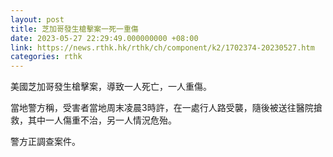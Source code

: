 ```yaml
---
layout: post
title: 芝加哥發生槍擊案一死一重傷
date: 2023-05-27 22:29:49.000000000 +08:00
link: https://news.rthk.hk/rthk/ch/component/k2/1702374-20230527.htm
categories: rthk
---
```


美國芝加哥發生槍擊案，導致一人死亡，一人重傷。

當地警方稱，受害者當地周末凌晨3時許，在一處行人路受襲，隨後被送往醫院搶救，其中一人傷重不治，另一人情況危殆。

警方正調查案件。
